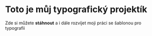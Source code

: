 # Toto je můj typografický projektík

Zde si můžete **stáhnout** a i dále rozvíjet moji práci se šablonou pro typografii